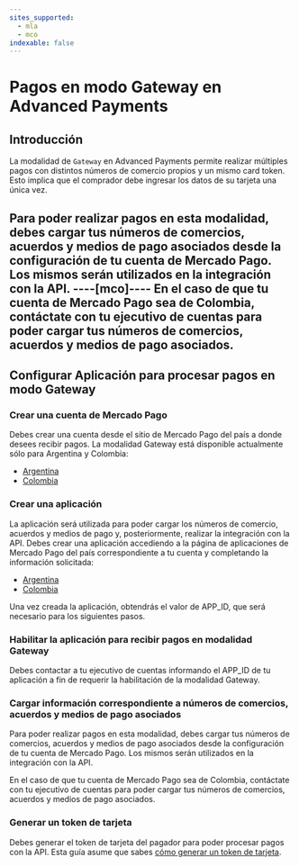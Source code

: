 ```yaml
---
sites_supported:
  - mla
  - mco
indexable: false
---
```


# Pagos en modo Gateway en Advanced Payments

## Introducción

La modalidad de `Gateway` en Advanced Payments permite realizar múltiples pagos con distintos números de comercio propios y un mismo card token. Esto implica que el comprador debe ingresar los datos de su tarjeta una única vez.

Para poder realizar pagos en esta modalidad, debes cargar tus números de comercios, acuerdos y medios de pago asociados desde la configuración de tu cuenta de Mercado Pago. Los mismos serán utilizados en la integración con la API.
----[mco]----
En el caso de que tu cuenta de Mercado Pago sea de Colombia, contáctate con tu ejecutivo de cuentas para poder cargar tus números de comercios, acuerdos y medios de pago asociados.
------------

## Configurar Aplicación para procesar pagos en modo Gateway

### Crear una cuenta de Mercado Pago

Debes crear una cuenta desde el sitio de Mercado Pago del país a donde desees recibir pagos. La modalidad Gateway está disponible actualmente sólo para Argentina y Colombia:

* [Argentina](https://www.mercadopago.com.ar)
* [Colombia](https://www.mercadopago.com.co)

### Crear una aplicación

La aplicación será utilizada para poder cargar los números de comercio, acuerdos y medios de pago y, posteriormente, realizar la integración con la API.
Debes crear una aplicación accediendo a la página de aplicaciones de Mercado Pago del país correspondiente a tu cuenta y completando la información solicitada:

* [Argentina](https://applications.mercadopago.com.ar)
* [Colombia](https://applications.mercadopago.com.co)

Una vez creada la aplicación, obtendrás el valor de APP_ID, que será necesario para los siguientes pasos.


### Habilitar la aplicación para recibir pagos en modalidad Gateway

Debes contactar a tu ejecutivo de cuentas informando el APP_ID de tu aplicación a fin de requerir la habilitación de la modalidad Gateway.

### Cargar información correspondiente a números de comercios, acuerdos y medios de pago asociados

Para poder realizar pagos en esta modalidad, debes cargar tus números de comercios, acuerdos y medios de pago asociados desde la configuración de tu cuenta de Mercado Pago. Los mismos serán utilizados en la integración con la API.

En el caso de que tu cuenta de Mercado Pago sea de Colombia, contáctate con tu ejecutivo de cuentas para poder cargar tus números de comercios, acuerdos y medios de pago asociados.

### Generar un token de tarjeta

Debes generar el token de tarjeta del pagador para poder procesar pagos con la API. Esta guía asume que sabes [cómo generar un token de tarjeta](https://www.mercadopago.com.ar/developers/es/guides/payments/api/receiving-payment-by-card).
